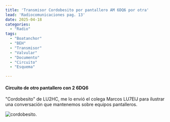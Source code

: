 ```yaml
---
title: 'Transmisor Cordobesito por pantallero AM 6DQ6 por otra'
lead: 'Radiocomunicaciones pag. 13'
date: 2025-04-18
categories:
  - "Radio"
tags:
  - "Boatanchor"
  - "BEH"
  - "Transmisor"
  - "Valvular"
  - "Documento"
  - "Circuito"
  - "Esquema"

---
```


#### Circuito de otro pantallero con 2 6DQ6

"Cordobesito" de LU2HC, me lo envió el colega Marcos LU7EIJ para ilustrar una
conversación que mantenemos sobre equipos pantalleros.

![cordobesito.](/post-images/2025/cordobesito.jpeg "tx circuito")


